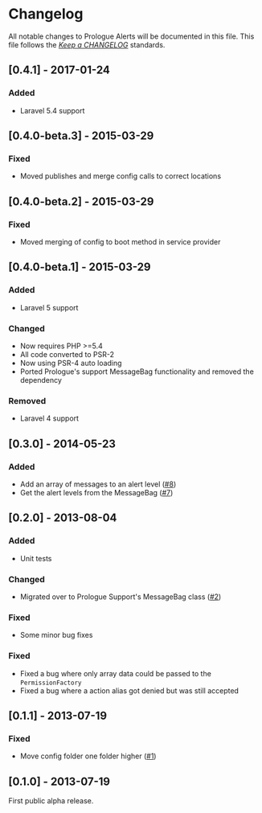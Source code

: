 # Changelog

All notable changes to Prologue Alerts will be documented in this file. This file follows the *[Keep a CHANGELOG](http://keepachangelog.com/)* standards.


## [0.4.1] - 2017-01-24

### Added

- Laravel 5.4 support


## [0.4.0-beta.3] - 2015-03-29

### Fixed

- Moved publishes and merge config calls to correct locations

## [0.4.0-beta.2] - 2015-03-29

### Fixed

- Moved merging of config to boot method in service provider

## [0.4.0-beta.1] - 2015-03-29

### Added

- Laravel 5 support

### Changed

- Now requires PHP >=5.4
- All code converted to PSR-2
- Now using PSR-4 auto loading
- Ported Prologue's support MessageBag functionality and removed the dependency

### Removed

- Laravel 4 support

## [0.3.0] - 2014-05-23

### Added

- Add an array of messages to an alert level ([#8](https://github.com/prologuephp/alerts/issues/8))
- Get the alert levels from the MessageBag ([#7](https://github.com/prologuephp/alerts/issues/7))

## [0.2.0] - 2013-08-04

### Added

- Unit tests

### Changed

- Migrated over to Prologue Support's MessageBag class ([#2](https://github.com/prologuephp/alerts/issues/2))

### Fixed

- Some minor bug fixes

### Fixed

- Fixed a bug where only array data could be passed to the `PermissionFactory`
- Fixed a bug where a action alias got denied but was still accepted

## [0.1.1] - 2013-07-19

### Fixed

- Move config folder one folder higher ([#1](https://github.com/prologuephp/alerts/issues/1))

## [0.1.0] - 2013-07-19

First public alpha release.